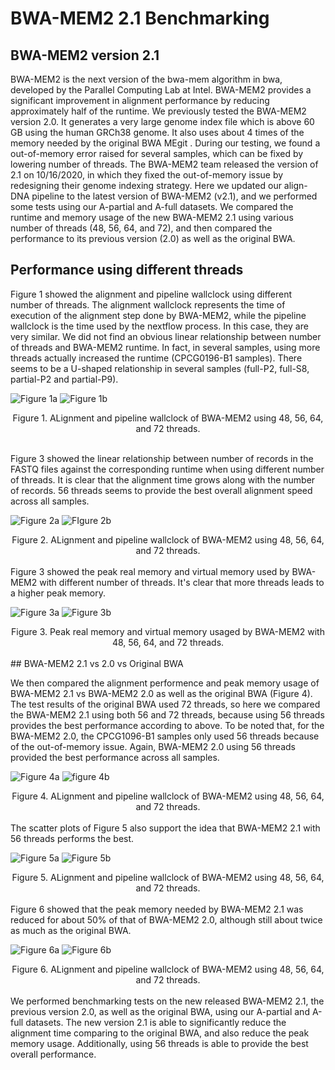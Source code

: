 # BWA-MEM2 2.1 Benchmarking

## BWA-MEM2 version 2.1

BWA-MEM2 is the next version of the bwa-mem algorithm in bwa, developed by the Parallel Computing Lab at Intel. BWA-MEM2 provides a significant improvement in alignment performance by reducing approximately half of the runtime. We previously tested the BWA-MEM2 version 2.0. It generates a very large genome index file which is above 60 GB using the human GRCh38 genome. It also uses about 4 times of the memory needed by the original BWA MEgit . During our testing, we found a out-of-memory error raised for several samples, which can be fixed by lowering number of threads. The BWA-MEM2 team released the version of 2.1 on 10/16/2020, in which they fixed the out-of-memory issue by redesigning their genome indexing strategy. Here we updated our align-DNA pipeline to the latest version of BWA-MEM2 (v2.1), and we performed some tests using our A-partial and A-full datasets. We compared the runtime and memory usage of the new BWA-MEM2 2.1 using various number of threads (48, 56, 64, and 72), and then compared the performance to its previous version (2.0) as well as the original BWA.

## Performance using different threads

Figure 1 showed the alignment and pipeline wallclock using different number of threads. The alignment wallclock represents the time of execution of the alignment step done by BWA-MEM2, while the pipeline wallclock is the time used by the nextflow process. In this case, they are very similar. We did not find an obvious linear relationship between number of threads and BWA-MEM2 runtime. In fact, in several samples, using more threads actually increased the runtime (CPCG0196-B1 samples). There seems to be a U-shaped relationship in several samples (full-P2, full-S8, partial-P2 and partial-P9).

![Figure 1a](../img/cpus/alignment_wallclock_barplot.png)
![Figure 1b](../img/cpus/pipeline_wallclock_barplot.png)
<center>Figure 1. ALignment and pipeline wallclock of BWA-MEM2 using 48, 56, 64, and 72 threads.</center>

<br/>

Figure 3 showed the linear relationship between number of records in the FASTQ files against the corresponding runtime when using different number of threads. It is clear that the alignment time grows along with the number of records. 56 threads seems to provide the best overall alignment speed across all samples.

![Figure 2a](../img/cpus/alignment_wallclock_reads_scatter.png)
![FIgure 2b](../img/cpus/pipeline_wallclock_nreads_scatter.png)
<center>Figure 2. ALignment and pipeline wallclock of BWA-MEM2 using 48, 56, 64, and 72 threads.</center>

<br/>
Figure 3 showed the peak real memory and virtual memory used by BWA-MEM2 with different number of
threads. It's clear that more threads leads to a higher peak memory.

![Figure 3a](../img/cpus/peak_rss_reads_scatterplot.png)
![Figure 3b](../img/cpus/peak_vmem_reads_scatterplot.png)
<center>Figure 3. Peak real memory and virtual memory usaged by BWA-MEM2 with 48, 56, 64, and 72 threads.</center>

<br/>
## BWA-MEM2 2.1 vs 2.0 vs Original BWA

We then compared the alignment performence and peak memory usage of BWA-MEM2 2.1 vs BWA-MEM2 2.0 as well as the original BWA (Figure 4). The test results of the original BWA used 72 threads, so here we compared the BWA-MEM2 2.1 using both 56 and 72 threads, because using 56 threads provides the best performance according to above. To be noted that, for the BWA-MEM2 2.0, the CPCG1096-B1 samples only used 56 threads because of the out-of-memory issue. Again, BWA-MEM2 2.0 using 56 threads provided the best performance across all samples.

![Figure 4a](../img/versions/alignment_wallclock_barplot.png)
![figure 4b](../img/versions/pipeline_wallclock_barplot.png)
<center>Figure 4. ALignment and pipeline wallclock of BWA-MEM2 using 48, 56, 64, and 72 threads.</center>

<br/>
The scatter plots of Figure 5 also support the idea that BWA-MEM2 2.1 with 56 threads performs the
best.

![Figure 5a](../img/versions/alignment_wallclock_reads_scatter.png)
![Figure 5b](../img/versions/pipeline_wallclock_nreads_scatter.png)
<center>Figure 5. ALignment and pipeline wallclock of BWA-MEM2 using 48, 56, 64, and 72 threads.</center>

<br/>
Figure 6 showed that the peak memory needed by BWA-MEM2 2.1 was reduced for about 50% of that of
BWA-MEM2 2.0, although still about twice as much as the original BWA.

![Figure 6a](../img/versions/peak_rss_reads_scatterplot.png)
![Figure 6b](../img/versions/peak_vmem_reads_scatterplot.png)
<center>Figure 6. ALignment and pipeline wallclock of BWA-MEM2 using 48, 56, 64, and 72 threads.</center>

<br/>
We performed benchmarking tests on the new released BWA-MEM2 2.1, the previous version 2.0, as well
as the original BWA, using our A-partial and A-full datasets. The new version 2.1 is able to
significantly reduce the alignment time comparing to the original BWA, and also reduce the peak
memory usage. Additionally, using 56 threads is able to provide the best overall performance.
